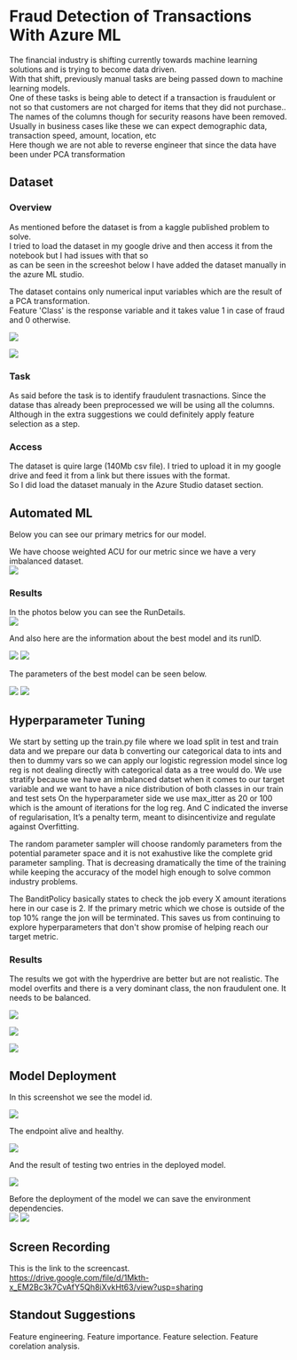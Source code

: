 
# Fraud Detection of Transactions With Azure ML

The financial industry is shifting currently towards machine learning solutions and is trying to become data driven. <br>
With that shift, previously manual tasks are being passed down to machine learning models. <br>
One of these tasks is being able to detect if a transaction is fraudulent or not so that customers are not charged for items that they did not purchase.. <br>
The names of the columns though for security reasons have been removed. <br>
Usually in business cases like these we can expect demographic data, transaction speed, amount, location, etc <br>
Here though we are not able to reverse engineer that since the data have been under PCA transformation<br>


## Dataset

### Overview

As mentioned before the dataset is from a kaggle published problem to solve. <br>
I tried to load the dataset in my google drive and then access it from the notebook but I had issues with that so <br>
as can be seen in the screeshot below I have added the dataset manually in the azure ML studio. <br>

The dataset contains only numerical input variables which are the result of a PCA transformation. <br>
Feature 'Class' is the response variable and it takes value 1 in case of fraud and 0 otherwise. <br>

![](Dataset1.png)

![](Dataset2.png)


### Task

As said before the task is to identify fraudulent trasnactions. Since the datase thas already been preprocessed we will be using all the columns.<br>
Although in the extra suggestions we could definitely apply feature selection as a step. <br>

### Access

The dataset is quire large (140Mb csv file). I tried to upload it in my google drive and feed it from a link but there issues with the format. <br>
So I did load the dataset manualy in the Azure Studio dataset section.

## Automated ML

Below you can see our primary metrics for our model. <br>

We have choose weighted ACU for our metric since we have a very imbalanced dataset.<br> 
![](AutoMLparam.png)


### Results

In the photos below you can see the RunDetails.<br>
![](AutoML_RunDetails.png)


And also here are the information about the best model and its runID. <br>

![](ModelRunID.png)
![](RunID.png)

The parameters of the best model can be seen below. <br>

![](estimators1.png)
![](estimators2.png)

## Hyperparameter Tuning

We start by setting up the train.py file where we load split in test and train data and we prepare our data b converting our categorical data to ints and then to dummy vars so we can apply our logistic regression model since log reg is not dealing directly with categorical data as a tree would do. We use stratify because we have an imbalanced datset when it comes to our target variable and we want to have a nice distribution of both classes in our train and test sets On the hyperparameter side we use max_itter as 20 or 100 which is the amount of iterations for the log reg. And C indicated the inverse of regularisation, It’s a penalty term, meant to disincentivize and regulate against Overfitting.

The random parameter sampler will choose randomly parameters from the potential parameter space and it is not exahustive like the complete grid parameter sampling. That is decreasing dramatically the time of the training while keeping the accuracy of the model high enough to solve common industry problems.

The BanditPolicy basically states to check the job every X amount iterations here in our case is 2. If the primary metric which we chose is outside of the top 10% range the jon will be terminated. This saves us from continuing to explore hyperparameters that don't show promise of helping reach our target metric.

### Results

The results we got with the hyperdrive are better but are not realistic. The model overfits and there is a very dominant class, the non fraudulent one.
It needs to be balanced.


![](Hyper_RunDetails.png)


![](HyperBestModel.png)


![](hyperbestparam.png)


## Model Deployment

In this screenshot we see the model id.

![](ModelID.png)

The endpoint alive and healthy.

![](endpoint.png)

And the result of testing two entries in the deployed model.

![](results.png)

Before the deployment of the model we can save the environment dependencies. <br>
![](env.png)
![](env2.png)

## Screen Recording

This is the link to the screencast.<br>
https://drive.google.com/file/d/1Mkth-x_EM2Bc3k7CvAfY5Qh8iXvkHt63/view?usp=sharing


## Standout Suggestions

Feature engineering.
Feature importance.
Feature selection.
Feature corelation analysis.

